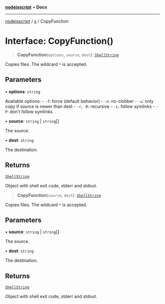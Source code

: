 [**nodejsscript**](../../../README.md) • **Docs**

***

[nodejsscript](../../../README.md) / [s](../README.md) / CopyFunction

# Interface: CopyFunction()

> **CopyFunction**(`options`, `source`, `dest`): [`ShellString`](../type-aliases/ShellString.md)

Copies files. The wildcard `*` is accepted.

## Parameters

• **options**: `string`

Available options:
       - `-f`: force (default behavior)
       - `-n`: no-clobber
       - `-u`: only copy if source is newer than dest
       - `-r`, `-R`: recursive
       - `-L`: follow symlinks
       - `-P`: don't follow symlinks

• **source**: `string` \| `string`[]

The source.

• **dest**: `string`

The destination.

## Returns

[`ShellString`](../type-aliases/ShellString.md)

Object with shell exit code, stderr and stdout.

> **CopyFunction**(`source`, `dest`): [`ShellString`](../type-aliases/ShellString.md)

Copies files. The wildcard `*` is accepted.

## Parameters

• **source**: `string` \| `string`[]

The source.

• **dest**: `string`

The destination.

## Returns

[`ShellString`](../type-aliases/ShellString.md)

Object with shell exit code, stderr and stdout.
